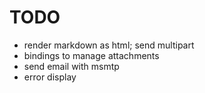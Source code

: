 # TODO

- render markdown as html; send multipart
- bindings to manage attachments
- send email with msmtp
- error display
